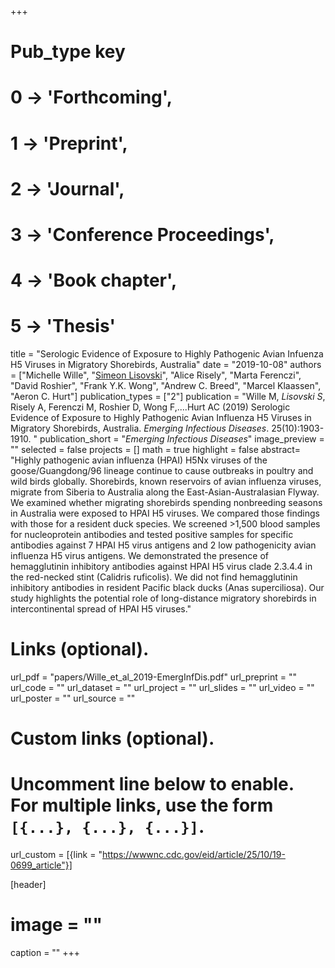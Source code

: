 +++
# Pub_type key
# 0 -> 'Forthcoming',
# 1 -> 'Preprint',
# 2 -> 'Journal',
# 3 -> 'Conference Proceedings',
# 4 -> 'Book chapter',
# 5 -> 'Thesis'
  
title = "Serologic Evidence of Exposure to Highly Pathogenic Avian Infuenza H5 Viruses in Migratory Shorebirds, Australia"
date = "2019-10-08"
authors = ["Michelle Wille", "[Simeon Lisovski](https://slisovski.netlify.com/)", "Alice Risely", "Marta Ferenczi", "David Roshier", "Frank Y.K. Wong", "Andrew C. Breed", "Marcel Klaassen", "Aeron C. Hurt"]
publication_types = ["2"]
publication = "Wille M, *Lisovski S*, Risely A, Ferenczi M, Roshier D, Wong F,....Hurt AC (2019) Serologic Evidence of Exposure to Highly Pathogenic Avian Influenza H5 Viruses in Migratory Shorebirds, Australia. _Emerging Infectious Diseases_. 25(10):1903-1910. "
publication_short = "_Emerging Infectious Diseases_"
image_preview = ""
selected = false
projects = []
math = true
highlight = false
abstract= "Highly pathogenic avian influenza (HPAI) H5Nx viruses of the goose/Guangdong/96 lineage continue to cause outbreaks in poultry and wild birds globally. Shorebirds, known reservoirs of avian influenza viruses, migrate from Siberia to Australia along the East-Asian-Australasian Flyway. We examined whether migrating shorebirds spending nonbreeding seasons in Australia were exposed to HPAI H5 viruses. We compared those findings with those for a resident duck species. We screened >1,500 blood samples for nucleoprotein antibodies and tested positive samples for specific antibodies against 7 HPAI H5 virus antigens and 2 low pathogenicity avian influenza H5 virus antigens. We demonstrated the presence of hemagglutinin inhibitory antibodies against HPAI H5 virus clade 2.3.4.4 in the red-necked stint (Calidris ruficolis). We did not find hemagglutinin inhibitory antibodies in resident Pacific black ducks (Anas superciliosa). Our study highlights the potential role of long-distance migratory shorebirds in intercontinental spread of HPAI H5 viruses."
  
# Links (optional).
url_pdf = "papers/Wille_et_al_2019-EmergInfDis.pdf"
url_preprint = ""
url_code = ""
url_dataset = ""
url_project = ""
url_slides = ""
url_video = ""
url_poster = ""
url_source = ""
  
# Custom links (optional).
#   Uncomment line below to enable. For multiple links, use the form `[{...}, {...}, {...}]`.
url_custom = [{link = "https://wwwnc.cdc.gov/eid/article/25/10/19-0699_article"}]
  
[header]
# image = ""
caption = ""
+++
